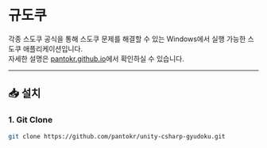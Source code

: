 # 규도쿠

각종 스도쿠 공식을 통해 스도쿠 문제를 해결할 수 있는 Windows에서 실행 가능한 스도쿠 애플리케이션입니다. <br> 
자세한 설명은 [pantokr.github.io](https://pantokr.github.io/2021/05/17/unity-csharp-gyudoku.html)에서 확인하실 수 있습니다.

---

## 📥 설치

### 1. Git Clone  
```bash
git clone https://github.com/pantokr/unity-csharp-gyudoku.git
```
